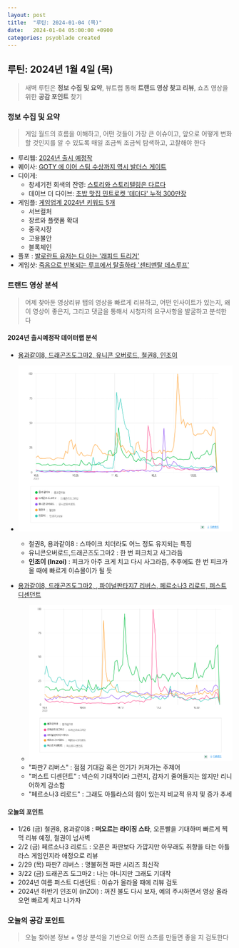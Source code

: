 ```yaml
---
layout: post
title:  "루틴: 2024-01-04 (목)"
date:   2024-01-04 05:00:00 +0900
categories: psyoblade created
---
```


## 루틴: 2024년 1월 4일 (목)

>  새벽 루틴은 **정보 수집 및 요약**, 뷰트랩 통해 **트랜드 영상 찾고 리뷰**, 쇼츠 영상을 위한 **공감 포인트** 찾기

### 정보 수집 및 요약

>   게임 월드의 흐름을 이해하고, 어떤 것들이 가장 큰 이슈이고, 앞으로 어떻게 변화할 것인지를 알 수 있도록 매일 조금씩 조금씩 탐색하고, 고찰해야 한다

* 루리웹: [2024년 출시 예정작](https://bbs.ruliweb.com/news/read/191808)
* 퀘이사: [GOTY 에 이어 스팀 수상까지 역시 발더스 게이트](https://quasarplay.com/bbs/qp_gamenews/views/75728)
* 디이게:
  * 창세기전 회색의 잔영: [스토리와 스토리텔링은 다르다](https://www.thisisgame.com/webzine/game/nboard/16/?n=182914)
  * 데이브 더 다이브: [초밥 맛집 민트로켓 '데더다' 누적 300만장](https://www.thisisgame.com/webzine/news/nboard/4/?n=182974)
* 게임플: [게임업계 2024년 키워드 5개](https://www.gameple.co.kr/news/articleView.html?idxno=208191)
  * 서브컬처
  * 장르와 플랫폼 확대
  * 중국시장
  * 고용불안
  * 블록체인
* 플포 : [발로란트 유저는 다 아는 '래피드 트리거'](https://www.playforum.net/news/articleView.html?idxno=408975)
* 게임샷: [죽음으로 반복되는 루프에서 탈출하라 '센티멘탈 데스루프'](http://www.gameshot.net/common/con_view.php?code=GA658f90ebdf82c)

### 트랜드 영상 분석

>   어제 찾아둔 영상리뷰 탭의 영상을 빠르게 리뷰하고, 어떤 인사이트가 있는지, 왜 이 영상이 좋은지, 그리고 댓글을 통해서 시청자의 요구사항을 발굴하고 분석한다

#### 2024년 출시예정작 데이터랩 분석

* [용과같이8, 드래곤즈도그마2, 유니콘 오버로드, 철권8, 인조이](https://datalab.naver.com/keyword/trendResult.naver?hashKey=N_d62b14e25c141fd09cd315c3d3bab1bc)

* ![분석1](/private/images/20240104_datalab_1.png)
  * 철권8, 용과같이8 : 스파이크 치더라도 어느 정도 유지되는 특징
  * 유니콘오버로드,드래곤즈도그마2 : 한 번 피크치고 사그라듬
  * **인조이 (Inzoi)** : 피크가 아주 크게 치고 다시 사그라듬, 추후에도 한 번 피크가 올 때에 빠르게 이슈몰이가 될 듯
* [용과같이8, 드래곤즈도그마2, , 파이널판타지7 리버스, 페르소나3 리로드, 퍼스트 디센던트](https://datalab.naver.com/keyword/trendResult.naver?hashKey=N_07fde099b54cdbeec8c35331362e3b13)
  * ![분석2](/private/images/20240104_datalab_2.png)
  * "파판7 리버스" : 점점 기대감 혹은 인기가 커져가는 주제어
  * "퍼스트 디센던트" : 넥슨의 기대작이라 그런지, 갑자기 줄어들지는 않지만 리니어하게 감소함
  * "페르소나3 리로드" : 그래도 아틀라스의 힘이 있는지 비교적 유지 및 증가 추세

#### 오늘의 포인트

* 1/26 (금) 철권8, 용과같이8 : **떠오르는 라이징 스타**, 오픈빨을 기대하며 빠르게 찍먹 리뷰 예정, 철권이 넘사벽
* 2/2 (금) 페르소나3 리로드 : 오픈은 파판보다 가깝지만 아무래도 취향을 타는 아틀라스 게임인지라 애정으로 리뷰
* 2/29 (목) 파판7 리버스 : 명불허전 파판 시리즈 최신작
* 3/22 (금) 드래곤즈 도그마2 : 나는 아니지만 그래도 기대작
* 2024년 여름 퍼스트 디센던트 : 이슈가 올라올 때에 리뷰 검토
* 2024년 하반기 인조이 (inZOI) : 꺼진 불도 다시 보자, 예의 주시하면서 영상 올라오면 빠르게 치고 나가자

### 오늘의 공감 포인트

>   오늘 찾아본 정보 + 영상 분석을 기반으로 어떤 쇼츠를 만들면 좋을 지 검토한다


